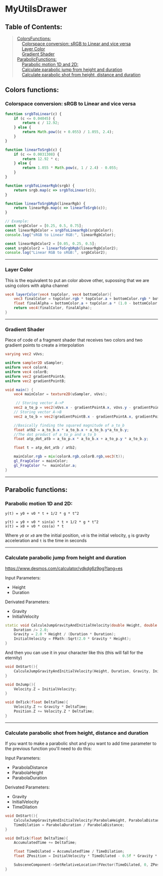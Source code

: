 # MyUtilsDrawer

<a name="table-of-contents"></a>
## Table of Contents:
> [ColorsFunctions:](#colors-functions)<br>
> &nbsp;&nbsp;&nbsp;&nbsp;[Colorspace conversion: sRGB to Linear and vice versa](#srgb-2-linear)<br>
> &nbsp;&nbsp;&nbsp;&nbsp;[Layer Color](#layer-color)<br>
> &nbsp;&nbsp;&nbsp;&nbsp;[Gradient Shader](#gradient-shader)<br>
> [ParabolicFunctions:](#parabolic-functions)<br>
> &nbsp;&nbsp;&nbsp;&nbsp;[Parabolic motion 1D and 2D:](#parabolic-motion)<br>
> &nbsp;&nbsp;&nbsp;&nbsp;[Calculate parabolic jump from height and duration](#parabolic-jump)<br>
> &nbsp;&nbsp;&nbsp;&nbsp;[Calculate parabolic shot from height, distance and duration](#parabolic-shot)<br>

<a name="colors-functions"></a>
## Colors functions:

<a name="srgb-2-linear"></a>
### Colorspace conversion: sRGB to Linear and vice versa
```javascript
function srgbToLinear(c) {
    if (c <= 0.04045) {
        return c / 12.92;
    } else {
        return Math.pow((c + 0.055) / 1.055, 2.4);
    }
}

function linearToSrgb(c) {
    if (c <= 0.0031308) {
        return 12.92 * c;
    } else {
        return 1.055 * Math.pow(c, 1 / 2.4) - 0.055;
    }
}

function srgbToLinearRgb(srgb) {
    return srgb.map(c => srgbToLinear(c));
}

function linearToSrgbRgb(linearRgb) {
    return linearRgb.map(c => linearToSrgb(c));
}

// Example:
const srgbColor = [0.25, 0.5, 0.75];
const linearRgbColor = srgbToLinearRgb(srgbColor);
console.log("sRGB to Linear RGB:", linearRgbColor);

const linearRgbColor2 = [0.05, 0.25, 0.5];
const srgbColor2 = linearToSrgbRgb(linearRgbColor2);
console.log("Linear RGB to sRGB:", srgbColor2);
```
---
<a name="layer-color"></a>
### Layer Color
This is the equivalent to put an color above other, supossing that we are using colors with alpha channel

```glsl
vec4 layerColor(vec4 topColor, vec4 bottomColor){
    vec3 finalColor = topColor.rgb * topColor.a + bottomColor.rgb * bottomColor.a * (1.0 - topColor.a);
    float finalAlpha = bottomColor.a + topColor.a * (1.0 - bottomColor.a);
    return vec4(finalColor, finalAlpha);
}
```
---
<a name="gradient-shader"></a>
### Gradient Shader
Piece of code of a fragment shader that receives two colors and two gradient points to create a interpolation
```glsl
varying vec2 vUvs;

uniform sampler2D uSampler;
uniform vec4 colorA;
uniform vec4 colorB;
uniform vec2 gradientPointA;
uniform vec2 gradientPointB;

void main() {
    vec4 mainColor = texture2D(uSampler, vUvs);

     // Storing vector A->P
    vec2 a_to_p = vec2(vUvs.x - gradientPointA.x, vUvs.y - gradientPointA.y);
    // Storing vector A->B
    vec2 a_to_b = vec2(gradientPointB.x - gradientPointA.x, gradientPointB.y - gradientPointA.y);

    //Basically finding the squared magnitude of a_to_b
    float atb2 = a_to_b.x * a_to_b.x + a_to_b.y*a_to_b.y; 
    //The dot product of a_to_p and a_to_b
    float atp_dot_atb = a_to_p.x * a_to_b.x + a_to_p.y * a_to_b.y;

    float t = atp_dot_atb / atb2;

    mainColor.rgb = mix(colorA.rgb,colorB.rgb,vec3(t));
    gl_FragColor = mainColor;
    gl_FragColor *=  mainColor.a;
}
```
---
<a name="parabolic-functions"></a>
## Parabolic functions:

<a name="parabolic-motion"></a>
### Parabolic motion 1D and 2D:

```
y(t) = y0 + v0 * t + 1/2 * g * t^2
```
```
y(t) = y0 + v0 * sin(a) * t + 1/2 * g * t^2
x(t) = x0 + v0 * cos(a) * t
```

Where ``y0`` or ``x0`` are the initial position, ``v0`` is the initial velocity, ``g`` is gravity acceleration and ``t`` is the time in seconds

---
<a name="parabolic-jump"></a>
### Calculate parabolic jump from height and duration

https://www.desmos.com/calculator/vdkdg6z9pg?lang=es

Input Parameters:
* Height
* Duration

Derivated Parameters:
* Gravity
* InitialVelocity

```cpp
static void CalculeJumpGravityAndInitialVelocity(double Height, double Duration, double &Gravity, double &InitialVelocity) {
	Duration /= 2.0;
	Gravity = 2.0 * Height / (Duration * Duration);
	InitialVelocity = FMath::Sqrt(2.0 * Gravity * Height);
}
```

And then you can use it in your character like this (this will fall for the eternity) 
```cpp
void OnStart(){
    CalculeJumpGravityAndInitialVelocity(Height, Duration, Gravity, InitialVelocity);
}

void OnJump(){
    Velocity.Z = InitialVelocity;
}

void OnTick(float DeltaTime){
    Velocity.Z += Gravity * DeltaTime;
    Position.Z += Velocity.Z * DeltaTime;
}
```
---
<a name="parabolic-shot"></a>
### Calculate parabolic shot from height, distance and duration

If you want to make a parabolic shot and you want to add time parameter to the previous function you'll need to do this:

Input Parameters:
* ParabolaDistance
* ParabolaHeight
* ParabolaDuration

Derivated Parameters:
* Gravity
* InitialVelocity
* TimeDilation


```cpp
void OnStart(){
    CalculeJumpGravityAndInitialVelocity(ParabolaHeight, ParabolaDistance, Gravity, InitialVelocity);
    TimeDilation = ParabolaDuration / ParabolaDistance;
}

void OnTick(float DeltaTime){
    AccumulatedTime += DeltaTime;

    float TimeDilated = AccumulatedTime / TimeDilation;
    float ZPosition = InitialVelocity * TimeDilated - 0.5f * Gravity * TimeDilated * TimeDilated;

    SubsceneComponent->SetRelativeLocation(FVector(TimeDilated, 0, ZPosition));
}
```
